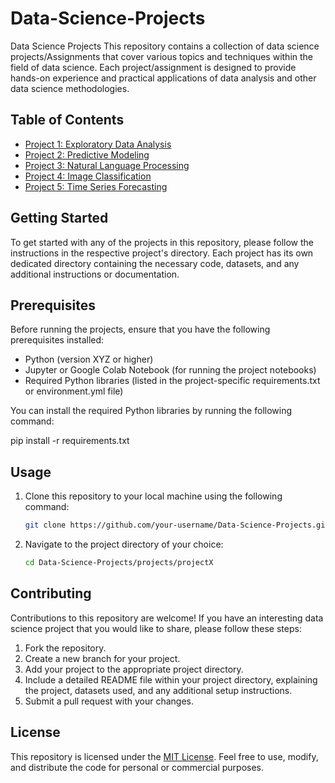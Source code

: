 # Data-Science-Projects
Data Science Projects
This repository contains a collection of data science projects/Assignments that cover various topics and techniques within the field of data science. Each project/assignment is designed to provide hands-on experience and practical applications of data analysis and other data science methodologies.


## Table of Contents

- [Project 1: Exploratory Data Analysis](projects/project1)
- [Project 2: Predictive Modeling](projects/project2)
- [Project 3: Natural Language Processing](projects/project3)
- [Project 4: Image Classification](projects/project4)
- [Project 5: Time Series Forecasting](projects/project5)

## Getting Started

To get started with any of the projects in this repository, please follow the instructions in the respective project's directory. Each project has its own dedicated directory containing the necessary code, datasets, and any additional instructions or documentation.

## Prerequisites

Before running the projects, ensure that you have the following prerequisites installed:

- Python (version XYZ or higher)
- Jupyter or Google Colab Notebook (for running the project notebooks)
- Required Python libraries (listed in the project-specific requirements.txt or environment.yml file)

You can install the required Python libraries by running the following command:

   pip install -r requirements.txt

## Usage
1. Clone this repository to your local machine using the following command:

   ```bash
   git clone https://github.com/your-username/Data-Science-Projects.git

 2. Navigate to the project directory of your choice:
    ```bash
    cd Data-Science-Projects/projects/projectX    

## Contributing
Contributions to this repository are welcome! If you have an interesting data science project that you would like to share, please follow these steps:

1. Fork the repository.
2. Create a new branch for your project.
3. Add your project to the appropriate project directory.
4. Include a detailed README file within your project directory, explaining the project, datasets used, and any additional setup instructions.
5. Submit a pull request with your changes.

## License
This repository is licensed under the [MIT License](Data-Science-Projects/blob/main/LICENSE). Feel free to use, modify, and distribute the code for personal or commercial purposes.


